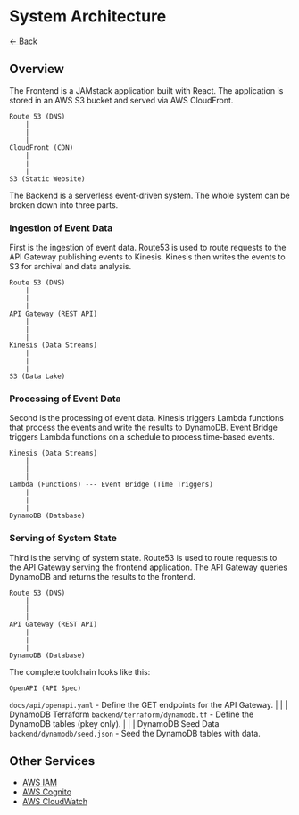 # System Architecture

[<- Back](../README.md)

## Overview

The Frontend is a JAMstack application built with React. The application is
stored in an AWS S3 bucket and served via AWS CloudFront.

    Route 53 (DNS)
        |
        |
        |
    CloudFront (CDN)
        |
        |
        |
    S3 (Static Website)

The Backend is a serverless event-driven system. The whole system can be
broken down into three parts.

### Ingestion of Event Data

First is the ingestion of event data. Route53 is used to route requests to
the API Gateway publishing events to Kinesis. Kinesis then writes the events
to S3 for archival and data analysis.

    Route 53 (DNS)
        |
        |
        |
    API Gateway (REST API)
        |
        |
        |
    Kinesis (Data Streams)
        |
        |
        |
    S3 (Data Lake)

### Processing of Event Data

Second is the processing of event data. Kinesis triggers Lambda functions that
process the events and write the results to DynamoDB. Event Bridge triggers
Lambda functions on a schedule to process time-based events.

    Kinesis (Data Streams)
        |
        |
        |
    Lambda (Functions) --- Event Bridge (Time Triggers)
        |
        |
        |
    DynamoDB (Database)

### Serving of System State

Third is the serving of system state. Route53 is used to route requests to
the API Gateway serving the frontend application. The API Gateway queries
DynamoDB and returns the results to the frontend.

    Route 53 (DNS)
        |
        |
        |
    API Gateway (REST API)
        |
        |
        |
    DynamoDB (Database)

The complete toolchain looks like this:

    OpenAPI (API Spec)
  `docs/api/openapi.yaml` - Define the GET endpoints for the API Gateway.
        |
        |
        |
    DynamoDB Terraform
  `backend/terraform/dynamodb.tf` - Define the DynamoDB tables (pkey only).
        |
        |
        |
    DynamoDB Seed Data
  `backend/dynamodb/seed.json` - Seed the DynamoDB tables with data.

## Other Services

- [AWS IAM](https://aws.amazon.com/iam)
- [AWS Cognito](https://aws.amazon.com/cognito)
- [AWS CloudWatch](https://aws.amazon.com/cloudwatch)
